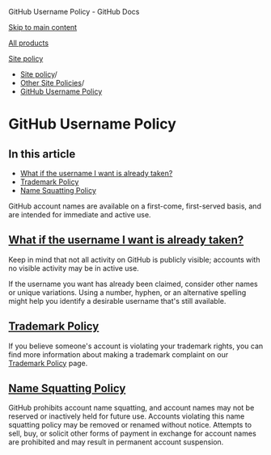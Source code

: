GitHub Username Policy - GitHub Docs

[Skip to main content](#main-content)

[All products](/en)

[Site policy](/site-policy)

* [Site policy](/en/site-policy)/
* [Other Site Policies](/en/site-policy/other-site-policies)/
* [GitHub Username Policy](/en/site-policy/other-site-policies/github-username-policy)

GitHub Username Policy
==========

In this article
----------

* [What if the username I want is already taken?](#what-if-the-username-i-want-is-already-taken)
* [Trademark Policy](#trademark-policy)
* [Name Squatting Policy](#name-squatting-policy)

GitHub account names are available on a first-come, first-served basis, and are intended for immediate and active use.

[What if the username I want is already taken?](#what-if-the-username-i-want-is-already-taken)
----------

Keep in mind that not all activity on GitHub is publicly visible; accounts with no visible activity may be in active use.

If the username you want has already been claimed, consider other names or unique variations. Using a number, hyphen, or an alternative spelling might help you identify a desirable username that's still available.

[Trademark Policy](#trademark-policy)
----------

If you believe someone's account is violating your trademark rights, you can find more information about making a trademark complaint on our [Trademark Policy](/en/site-policy/content-removal-policies/github-trademark-policy) page.

[Name Squatting Policy](#name-squatting-policy)
----------

GitHub prohibits account name squatting, and account names may not be reserved or inactively held for future use. Accounts violating this name squatting policy may be removed or renamed without notice. Attempts to sell, buy, or solicit other forms of payment in exchange for account names are prohibited and may result in permanent account suspension.
